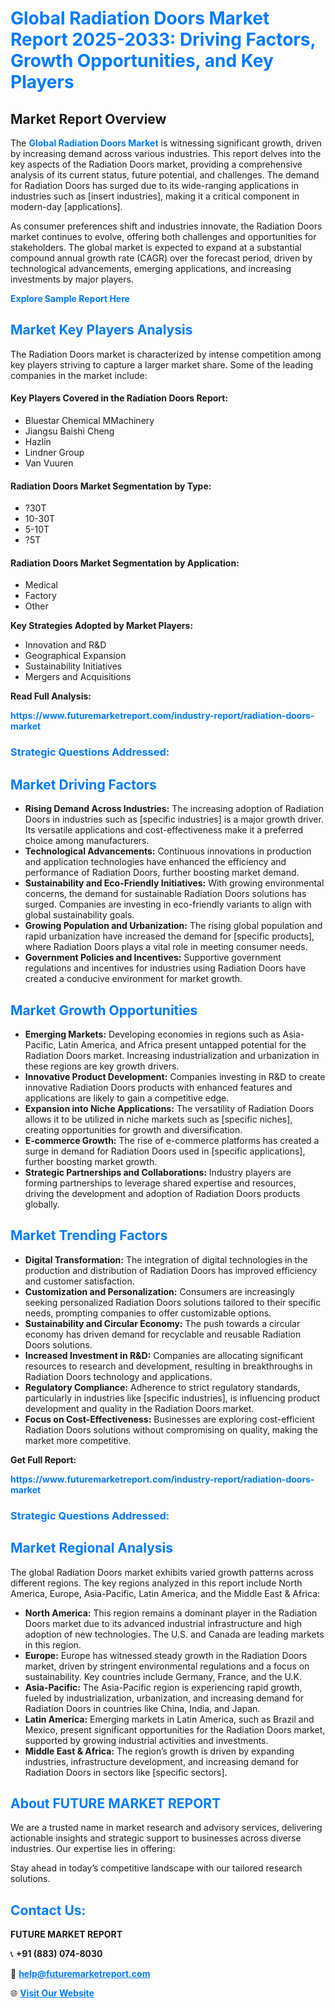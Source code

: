 <h1 style="color: #007BFF;">Global Radiation Doors Market Report 2025-2033: Driving Factors, Growth Opportunities, and Key Players</h1>

<section id="overview">
<h2>Market Report Overview</h2>
<p>The <a href="https://www.futuremarketreport.com/industry-report/radiation-doors-market" style="color: #007BFF; text-decoration: none;"><strong>Global Radiation Doors Market</strong></a> is witnessing significant growth, driven by increasing demand across various industries. This report delves into the key aspects of the Radiation Doors market, providing a comprehensive analysis of its current status, future potential, and challenges. The demand for Radiation Doors has surged due to its wide-ranging applications in industries such as [insert industries], making it a critical component in modern-day [applications].</p>
<p>As consumer preferences shift and industries innovate, the Radiation Doors market continues to evolve, offering both challenges and opportunities for stakeholders. The global market is expected to expand at a substantial compound annual growth rate (CAGR) over the forecast period, driven by technological advancements, emerging applications, and increasing investments by major players.</p>
</section>

<section id="overview">
<p><a href="https://www.futuremarketreport.com/request-sample/reportId=86380" style="color: #007BFF; text-decoration: none;"><strong>Explore Sample Report Here</strong></a></p>
</section>

<section id="key-players">
<h2 style="color: #007BFF;">Market Key Players Analysis</h2>
<p>The Radiation Doors market is characterized by intense competition among key players striving to capture a larger market share. Some of the leading companies in the market include:</p>
<h4>Key Players Covered in the Radiation Doors Report:</h4>
<ul><li>Bluestar Chemical MMachinery</li><li>Jiangsu Baishi Cheng</li><li>Hazlin</li><li>Lindner Group</li><li>Van Vuuren</li></ul>
<h4>Radiation Doors Market Segmentation by Type:</h4>
<ul><li>?30T</li><li>10-30T</li><li>5-10T</li><li>?5T</li></ul>

<h4>Radiation Doors Market Segmentation by Application:</h4>
<ul><li>Medical</li><li>Factory</li><li>Other</li></ul>
<p><strong>Key Strategies Adopted by Market Players:</strong></p>
<ul>
<li>Innovation and R&D</li>
<li>Geographical Expansion</li>
<li>Sustainability Initiatives</li>
<li>Mergers and Acquisitions</li>
</ul>
</section>

<section>
<p><strong>Read Full Analysis: </strong></p><a href="https://www.futuremarketreport.com/industry-report/radiation-doors-market" style="color: #007BFF; text-decoration: none;"><strong>https://www.futuremarketreport.com/industry-report/radiation-doors-market</strong></a>
<h3 style="color: #007BFF;">Strategic Questions Addressed:</h3>
</section>

<section id="driving-factors">
<h2 style="color: #007BFF;">Market Driving Factors</h2>
<ul>
<li><strong>Rising Demand Across Industries:</strong> The increasing adoption of Radiation Doors in industries such as [specific industries] is a major growth driver. Its versatile applications and cost-effectiveness make it a preferred choice among manufacturers.</li>
<li><strong>Technological Advancements:</strong> Continuous innovations in production and application technologies have enhanced the efficiency and performance of Radiation Doors, further boosting market demand.</li>
<li><strong>Sustainability and Eco-Friendly Initiatives:</strong> With growing environmental concerns, the demand for sustainable Radiation Doors solutions has surged. Companies are investing in eco-friendly variants to align with global sustainability goals.</li>
<li><strong>Growing Population and Urbanization:</strong> The rising global population and rapid urbanization have increased the demand for [specific products], where Radiation Doors plays a vital role in meeting consumer needs.</li>
<li><strong>Government Policies and Incentives:</strong> Supportive government regulations and incentives for industries using Radiation Doors have created a conducive environment for market growth.</li>
</ul>
</section>

<section id="growth-opportunities">
<h2 style="color: #007BFF;">Market Growth Opportunities</h2>
<ul>
<li><strong>Emerging Markets:</strong> Developing economies in regions such as Asia-Pacific, Latin America, and Africa present untapped potential for the Radiation Doors market. Increasing industrialization and urbanization in these regions are key growth drivers.</li>
<li><strong>Innovative Product Development:</strong> Companies investing in R&D to create innovative Radiation Doors products with enhanced features and applications are likely to gain a competitive edge.</li>
<li><strong>Expansion into Niche Applications:</strong> The versatility of Radiation Doors allows it to be utilized in niche markets such as [specific niches], creating opportunities for growth and diversification.</li>
<li><strong>E-commerce Growth:</strong> The rise of e-commerce platforms has created a surge in demand for Radiation Doors used in [specific applications], further boosting market growth.</li>
<li><strong>Strategic Partnerships and Collaborations:</strong> Industry players are forming partnerships to leverage shared expertise and resources, driving the development and adoption of Radiation Doors products globally.</li>
</ul>
</section>

<section id="trending-factors">
<h2 style="color: #007BFF;">Market Trending Factors</h2>
<ul>
<li><strong>Digital Transformation:</strong> The integration of digital technologies in the production and distribution of Radiation Doors has improved efficiency and customer satisfaction.</li>
<li><strong>Customization and Personalization:</strong> Consumers are increasingly seeking personalized Radiation Doors solutions tailored to their specific needs, prompting companies to offer customizable options.</li>
<li><strong>Sustainability and Circular Economy:</strong> The push towards a circular economy has driven demand for recyclable and reusable Radiation Doors solutions.</li>
<li><strong>Increased Investment in R&D:</strong> Companies are allocating significant resources to research and development, resulting in breakthroughs in Radiation Doors technology and applications.</li>
<li><strong>Regulatory Compliance:</strong> Adherence to strict regulatory standards, particularly in industries like [specific industries], is influencing product development and quality in the Radiation Doors market.</li>
<li><strong>Focus on Cost-Effectiveness:</strong> Businesses are exploring cost-efficient Radiation Doors solutions without compromising on quality, making the market more competitive.</li>
</ul>
</section>

<section>
<p><strong>Get Full Report: </strong></p><a href="https://www.futuremarketreport.com/industry-report/radiation-doors-market" style="color: #007BFF; text-decoration: none;"><strong>https://www.futuremarketreport.com/industry-report/radiation-doors-market</strong></a>
<h3 style="color: #007BFF;">Strategic Questions Addressed:</h3>
</section>


<section id="regional-analysis">
<h2 style="color: #007BFF;">Market Regional Analysis</h2>
<p>The global Radiation Doors market exhibits varied growth patterns across different regions. The key regions analyzed in this report include North America, Europe, Asia-Pacific, Latin America, and the Middle East & Africa:</p>
<ul>
<li><strong>North America:</strong> This region remains a dominant player in the Radiation Doors market due to its advanced industrial infrastructure and high adoption of new technologies. The U.S. and Canada are leading markets in this region.</li>
<li><strong>Europe:</strong> Europe has witnessed steady growth in the Radiation Doors market, driven by stringent environmental regulations and a focus on sustainability. Key countries include Germany, France, and the U.K.</li>
<li><strong>Asia-Pacific:</strong> The Asia-Pacific region is experiencing rapid growth, fueled by industrialization, urbanization, and increasing demand for Radiation Doors in countries like China, India, and Japan.</li>
<li><strong>Latin America:</strong> Emerging markets in Latin America, such as Brazil and Mexico, present significant opportunities for the Radiation Doors market, supported by growing industrial activities and investments.</li>
<li><strong>Middle East & Africa:</strong> The region’s growth is driven by expanding industries, infrastructure development, and increasing demand for Radiation Doors in sectors like [specific sectors].</li>
</ul>
</section>

<footer>
<h2 style="color: #007BFF;">About FUTURE MARKET REPORT</h2>
<p>We are a trusted name in market research and advisory services, delivering actionable insights and strategic support to businesses across diverse industries. Our expertise lies in offering:</p>

<p>Stay ahead in today’s competitive landscape with our tailored research solutions.</p>

<h2 style="color: #007BFF;">Contact Us:</h2>
<p><strong>FUTURE MARKET REPORT</strong></p>
<p>📞 <strong>+91 (883) 074-8030</strong></p>
<p>📧 <strong><a href="mailto:help@futuremarketreport.com" style="color: #007BFF;">help@futuremarketreport.com</a></strong></p>
<p>🌐 <strong><a href="https://www.futuremarketreport.com/" style="color: #007BFF;">Visit Our Website</a></strong></p>
</footer>